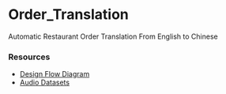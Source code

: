 # Order_Translation
Automatic Restaurant Order Translation From English to Chinese

### Resources
- [Design Flow Diagram](https://app.diagrams.net/#G1cy1It92ZpkKkNb-RKhpkQSfgeSHYJ7H0)
- [Audio Datasets](https://github.com/jim-schwoebel/voice_datasets)
